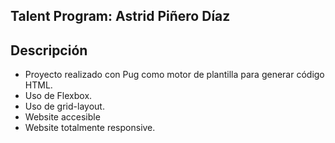 ## Talent Program: Astrid Piñero Díaz


## Descripción 

* Proyecto realizado con Pug como motor de plantilla para generar código HTML.
* Uso de Flexbox.
* Uso de grid-layout.
* Website accesible
* Website totalmente responsive.


